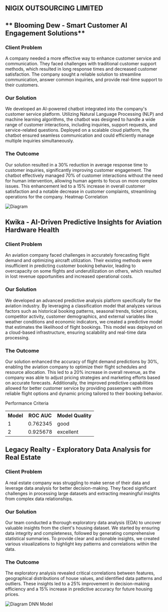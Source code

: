 ## NIGIX OUTSOURCING LIMITED

## ** Blooming Dew - Smart Customer AI Engagement Solutions**

### Client Problem
A company needed a more effective way to enhance customer service and communication. They faced challenges with traditional customer support methods, which resulted in long response times and decreased customer satisfaction. The company sought a reliable solution to streamline communication, answer common inquiries, and provide real-time support to their customers.

### Our Solution
We developed an AI-powered chatbot integrated into the company's customer service platform. Utilizing Natural Language Processing (NLP) and machine learning algorithms, the chatbot was designed to handle a wide range of customer interactions, including inquiries, support requests, and service-related questions. Deployed on a scalable cloud platform, the chatbot ensured seamless communication and could efficiently manage multiple inquiries simultaneously.


### The Outcome
Our solution resulted in a 30% reduction in average response time to customer inquiries, significantly improving customer engagement. The chatbot effectively managed 70% of customer interactions without the need for human intervention, allowing human agents to focus on more complex issues. This enhancement led to a 15% increase in overall customer satisfaction and a notable decrease in customer complaints, streamlining operations for the company.
Heatmap Correlation

![Diagram](images/housingplot.png)


## **Kwika - AI-Driven Predictive Insights for Aviation Hardware Health**

### Client Problem
An aviation company faced challenges in accurately forecasting flight demand and optimizing aircraft utilization. Their existing methods were insufficient in predicting customer booking behavior, leading to overcapacity on some flights and underutilization on others, which resulted in lost revenue opportunities and increased operational costs.

### Our Solution
We developed an advanced predictive analysis platform specifically for the aviation industry. By leveraging a classification model that analyzes various factors such as historical booking patterns, seasonal trends, ticket prices, competitor activity, customer demographics, and external variables like weather conditions and economic indicators, we created a predictive model that estimates the likelihood of flight bookings. This model was deployed on a cloud-based infrastructure, ensuring scalability and real-time data processing.

### The Outcome
Our solution enhanced the accuracy of flight demand predictions by 30%, enabling the aviation company to optimize their flight schedules and resource allocation. This led to a 20% increase in overall revenue, as the company was able to adjust pricing strategies and marketing efforts based on accurate forecasts. Additionally, the improved predictive capabilities allowed for better customer service by providing passengers with more reliable flight options and dynamic pricing tailored to their booking behavior.

Performance Criteria
<table> 
  <tr> 
  <th>Model</th> 
  <th>ROC AUC</th> 
  <th>Model Quality</th> 
  </tr> 
  <tr> 
    <td>1</td> 
    <td>0.762345</td> 
    <td>good</td>
    </tr> 
    <tr> 
    <td>2</td> 
    <td>0.925678</td> 
    <td>excellent</td> 
  </tr> 
</table>


## **Legacy Realty - Exploratory Data Analysis for Real Estate**

### Client Problem
A real estate company was struggling to make sense of their data and leverage data analysis for better decision-making. They faced significant challenges in processing large datasets and extracting meaningful insights from complex data relationships.

### Our Solution
Our team conducted a thorough exploratory data analysis (EDA) to uncover valuable insights from the client's housing dataset. We started by ensuring data integrity and completeness, followed by generating comprehensive statistical summaries. To provide clear and actionable insights, we created various visualizations to highlight key patterns and correlations within the data.

### The Outcome
The exploratory analysis revealed critical correlations between features, geographical distributions of house values, and identified data patterns and outliers. These insights led to a 25% improvement in decision-making efficiency and a 15% increase in predictive accuracy for future housing prices.

![Diagram](images/dnn_model.png)
DNN Model
